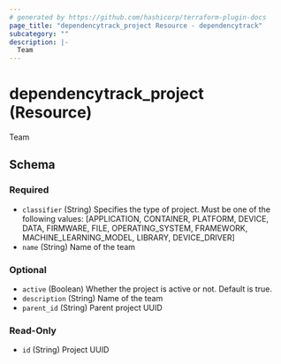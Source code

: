 ```yaml
---
# generated by https://github.com/hashicorp/terraform-plugin-docs
page_title: "dependencytrack_project Resource - dependencytrack"
subcategory: ""
description: |-
  Team
---
```


# dependencytrack_project (Resource)

Team



<!-- schema generated by tfplugindocs -->
## Schema

### Required

- `classifier` (String) Specifies the type of project. Must be one of the following values: [APPLICATION, CONTAINER, PLATFORM, DEVICE, DATA, FIRMWARE, FILE, OPERATING_SYSTEM, FRAMEWORK, MACHINE_LEARNING_MODEL, LIBRARY, DEVICE_DRIVER]
- `name` (String) Name of the team

### Optional

- `active` (Boolean) Whether the project is active or not. Default is true.
- `description` (String) Name of the team
- `parent_id` (String) Parent project UUID

### Read-Only

- `id` (String) Project UUID

